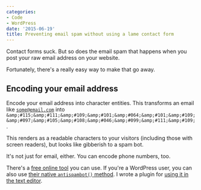 ```yaml
---
categories:
- Code
- WordPress
date: '2015-06-19'
title: Preventing email spam without using a lame contact form
---
```


Contact forms suck. But so does the email spam that happens when you post your raw email address on your website.

Fortunately, there's a really easy way to make that go away.

<h2>Encoding your email address</h2>

Encode your email address into character entities. This transforms an email like <code>some@email.com</code> into <code>&amp;amp;#115;&amp;amp;#111;&amp;amp;#109;&amp;amp;#101;&amp;amp;#064;&amp;amp;#101;&amp;amp;#109;&amp;amp;#097;&amp;amp;#105;&amp;amp;#108;&amp;amp;#046;&amp;amp;#099;&amp;amp;#111;&amp;amp;#109;</code>.

This renders as a readable characters to your visitors (including those with screen readers), but looks like gibberish to a spam bot.

It's not just for email, either. You can encode phone numbers, too.

There's a <a href="http://wbwip.com/wbw/emailencoder.html">free online tool</a> you can use. If you're a WordPress user, you can also use <a href="https://codex.wordpress.org/Protection_From_Harvesters">their native <code>antispambot()</code> method</a>. I wrote a plugin for <a href="https://github.com/cferdinandi/antispambot">using it in the text editor</a>.
